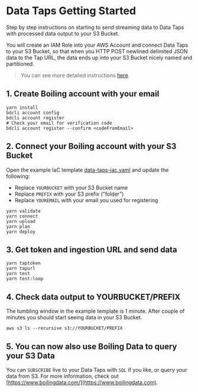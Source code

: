 # Data Taps Getting Started

Step by step instructions on starting to send streaming data to Data Taps with processed data output to your S3 Bucket.

You will create an IAM Role into your AWS Account and connect Data Taps to your S3 Bucket, so that when you HTTP POST newlined delimited JSON data to the Tap URL, the data ends up into your S3 Bucket nicely named and partitioned.

> You can see more detailed instructions [here](https://github.com/boilingdata/boilingdata-bdcli/blob/main/ONBOARDING.md).

## 1. Create Boiling account with your email

```shell
yarn install
bdcli account config
bdcli account register
# Check your email for verification code
bdcli account register --confirm <codeFromEmail>
```

## 2. Connect your Boiling account with your S3 Bucket

Open the example IaC template [data-taps-iac.yaml](data-taps-iac.yaml) and update the following:

- Replace `YOURBUCKET` with your S3 Bucket name
- Replace `PREFIX` with your S3 prefix ("folder")
- Replace `YOUREMAIL` with your email you used for registering

```shell
yarn validate
yarn connect
yarn upload
yarn plan
yarn deploy
```

## 3. Get token and ingestion URL and send data

```shell
yarn taptoken
yarn tapurl
yarn test
yarn test:loop
```

## 4. Check data output to YOURBUCKET/PREFIX

The tumbling window in the example template is 1 minute. After couple of minutes you should start seeing data in your S3 Bucket.

```shell
aws s3 ls --recursive s3://YOURBUCKET/PREFIX
```

## 5. You can now also use Boiling Data to query your S3 Data

You can `SUBSCRIBE` live to your Data Taps with `SQL` if you like, or query your data from S3. For more information, check out [https://www.boilingdata.com/](https://www.boilingdata.com).
